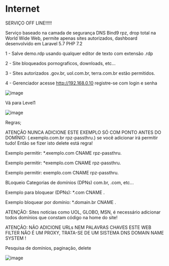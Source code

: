 # Internet

SERVIÇO OFF LINE!!!!!  


Serviço baseado na camada de segurança DNS Bind9 rpz, drop total na World Wide Web, permite apenas sites autorizados, dashboard desenvolvido em Laravel 5.7 PHP 7.2 


1 - Salve demo.rdp usando qualquer editor de texto com extensão .rdp 

2 - Site bloqueados pornograficos, downloads, etc...  

3 - Sites autorizados .gov.br, uol.com.br, terra.com.br estão permitidos.

4 - Gerenciador acesse http://192.168.0.10 registre-se com login e senha 

![image](https://user-images.githubusercontent.com/38859407/111921681-9ffe1380-8a74-11eb-82ba-35c5340a8ec4.png)
 


Vá para Level1 


![image](https://user-images.githubusercontent.com/38859407/111920813-d2f1d880-8a6f-11eb-8d44-bf43c8d42a65.png)



Regras; 

ATENÇÃO NUNCA ADICIONE ESTE EXEMPLO SÓ COM PONTO ANTES DO DOMÍNIO: (.exemplo.com.br rpz-passthru.) se você adicionar irá permitir tudo! Então se fizer isto delete está regra!   

Exemplo permitir: *.exemplo.com CNAME rpz-passthru.

Exemplo permitir: *exemplo.com CNAME rpz-passthru.

Exemplo permitir: exemplo.com CNAME rpz-passthru.




BLoqueio Categorias de domínios (DPNs) com.br, .com, etc... 

Exemplo para bloquear (DPNs): *.com CNAME .

Exemplo bloquear por domínio: *.domain.br CNAME .




ATENÇÃO: Sites notícias como UOL, GLOBO, MSN, é necessário adicionar todos domínios que constam código na home do site! 


ATENÇÃO: NÃO ADICIONE URLs NEM PALAVRAS CHAVES ESTE WEB FILTER NÃO É UM PROXY, TRATA-SE DE UM SISTEMA DNS DOMAIN NAME SYSTEM !  







Pesquisa de domínios, paginação, delete  


![image](https://user-images.githubusercontent.com/38859407/111920983-ed788180-8a70-11eb-904e-485a79f3cfc2.png)














 
